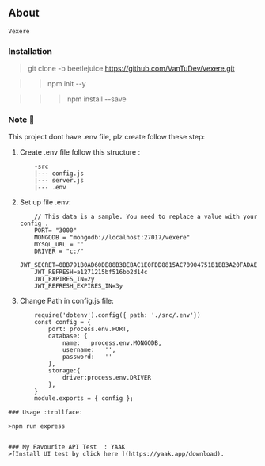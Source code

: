 ## About
    Vexere 

### Installation

>git clone -b beetlejuice https://github.com/VanTuDev/vexere.git

>>npm init --y

>>>npm install --save

### Note :eyes:
This project dont have .env file, plz create follow these step:
1. Create .env file follow this structure :
    ```
        -src
        |--- config.js
        |--- server.js
        |--- .env 
    ```
2. Set up file .env: 
    ```
        // This data is a sample. You need to replace a value with your config .
        PORT= "3000"
        MONGODB = "mongodb://localhost:27017/vexere"
        MYSQL_URL = ""
        DRIVER = "c:/"
        JWT_SECRET=0BB791B0AD60DE88B3BEBAC1E0FDD8815AC70904751B1BB3A20FADAE35E024B6
        JWT_REFRESH=a1271215bf516bb2d14c 
        JWT_EXPIRES_IN=2y
        JWT_REFRESH_EXPIRES_IN=3y
    ```
 3. Change Path in config.js file:
    ```
        require('dotenv').config({ path: './src/.env'})
        const config = {
            port: process.env.PORT,
            database: {
                name:   process.env.MONGODB,
                username:   '',
                password:   ''
            },
            storage:{
                driver:process.env.DRIVER
            },
        }
        module.exports = { config }; 
   ```   
### Usage :trollface:

>npm run express
    

### My Favourite API Test  : YAAK      
>[Install UI test by click here ](https://yaak.app/download).
    